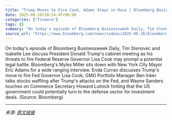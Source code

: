 ```yaml
---
title: "Trump Moves to Fire Cook, Adams Stays in Race | Bloomberg Businessweek Daily 8/26/2025"
date: 2025-08-26T20:24:47+08:00
categories: ["finance"]
tags: []
summary: "On today's episode of Bloomberg Businessweek Daily, Tim Stenovec and Isabelle Lee discuss President Donald Trump's cabinet meeting as his threats to fire Federal Reserve Governor Lisa Cook may prompt "
source_url: "https://www.bloomberg.com/news/videos/2025-08-26/bloomberg-businessweek-daily-8-26-2025-video"
---
```


On today's episode of Bloomberg Businessweek Daily, Tim Stenovec and Isabelle Lee discuss President Donald Trump's cabinet meeting as his threats to fire Federal Reserve Governor Lisa Cook may prompt a potential legal battle. Bloomberg's Myles Miller sits down with New York City Mayor Eric Adams for a wide ranging interview. Enda Curran discusses Trump's move to fire Fed Governor Lisa Cook, GMO Portfolio Manager Ben Inker talks stocks waffling after Trump's attacks on the Fed, and Wayne Sanders touches on Commerce Secretary Howard Lutnick hinting that the US government could potentially turn to the defense sector for investment deals. (Source: Bloomberg)

---

*来源: [原文链接](https://www.bloomberg.com/news/videos/2025-08-26/bloomberg-businessweek-daily-8-26-2025-video)*
